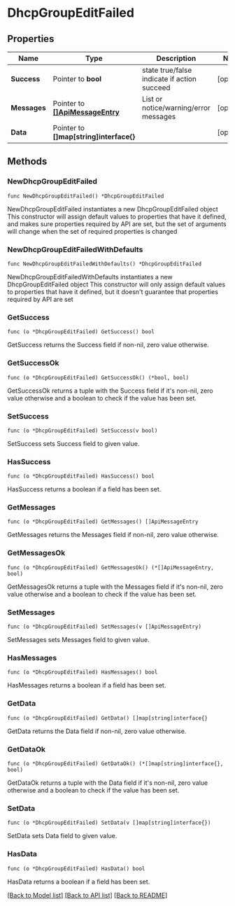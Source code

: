 # DhcpGroupEditFailed

## Properties

Name | Type | Description | Notes
------------ | ------------- | ------------- | -------------
**Success** | Pointer to **bool** | state true/false indicate if action succeed | [optional] 
**Messages** | Pointer to [**[]ApiMessageEntry**](ApiMessageEntry.md) | List or notice/warning/error messages | [optional] 
**Data** | Pointer to **[]map[string]interface{}** |  | [optional] 

## Methods

### NewDhcpGroupEditFailed

`func NewDhcpGroupEditFailed() *DhcpGroupEditFailed`

NewDhcpGroupEditFailed instantiates a new DhcpGroupEditFailed object
This constructor will assign default values to properties that have it defined,
and makes sure properties required by API are set, but the set of arguments
will change when the set of required properties is changed

### NewDhcpGroupEditFailedWithDefaults

`func NewDhcpGroupEditFailedWithDefaults() *DhcpGroupEditFailed`

NewDhcpGroupEditFailedWithDefaults instantiates a new DhcpGroupEditFailed object
This constructor will only assign default values to properties that have it defined,
but it doesn't guarantee that properties required by API are set

### GetSuccess

`func (o *DhcpGroupEditFailed) GetSuccess() bool`

GetSuccess returns the Success field if non-nil, zero value otherwise.

### GetSuccessOk

`func (o *DhcpGroupEditFailed) GetSuccessOk() (*bool, bool)`

GetSuccessOk returns a tuple with the Success field if it's non-nil, zero value otherwise
and a boolean to check if the value has been set.

### SetSuccess

`func (o *DhcpGroupEditFailed) SetSuccess(v bool)`

SetSuccess sets Success field to given value.

### HasSuccess

`func (o *DhcpGroupEditFailed) HasSuccess() bool`

HasSuccess returns a boolean if a field has been set.

### GetMessages

`func (o *DhcpGroupEditFailed) GetMessages() []ApiMessageEntry`

GetMessages returns the Messages field if non-nil, zero value otherwise.

### GetMessagesOk

`func (o *DhcpGroupEditFailed) GetMessagesOk() (*[]ApiMessageEntry, bool)`

GetMessagesOk returns a tuple with the Messages field if it's non-nil, zero value otherwise
and a boolean to check if the value has been set.

### SetMessages

`func (o *DhcpGroupEditFailed) SetMessages(v []ApiMessageEntry)`

SetMessages sets Messages field to given value.

### HasMessages

`func (o *DhcpGroupEditFailed) HasMessages() bool`

HasMessages returns a boolean if a field has been set.

### GetData

`func (o *DhcpGroupEditFailed) GetData() []map[string]interface{}`

GetData returns the Data field if non-nil, zero value otherwise.

### GetDataOk

`func (o *DhcpGroupEditFailed) GetDataOk() (*[]map[string]interface{}, bool)`

GetDataOk returns a tuple with the Data field if it's non-nil, zero value otherwise
and a boolean to check if the value has been set.

### SetData

`func (o *DhcpGroupEditFailed) SetData(v []map[string]interface{})`

SetData sets Data field to given value.

### HasData

`func (o *DhcpGroupEditFailed) HasData() bool`

HasData returns a boolean if a field has been set.


[[Back to Model list]](../README.md#documentation-for-models) [[Back to API list]](../README.md#documentation-for-api-endpoints) [[Back to README]](../README.md)


